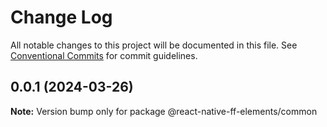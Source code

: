# Change Log

All notable changes to this project will be documented in this file.
See [Conventional Commits](https://conventionalcommits.org) for commit guidelines.

## 0.0.1 (2024-03-26)

**Note:** Version bump only for package @react-native-ff-elements/common
